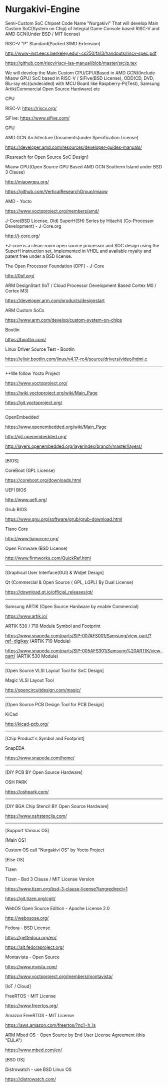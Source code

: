 # Nurgakivi-Engine
Semi-Custom SoC Chipset Code Name "Nurgakivi"
That will develop Main Custom SoC(System on Chip) of Integral Game Console based RISC-V and AMD GCN(Under BSD / MIT license)

RISC-V "P" Standard(Packed SIMD Extension)

http://www-inst.eecs.berkeley.edu/~cs250/fa13/handouts/riscv-spec.pdf

https://github.com/riscv/riscv-isa-manual/blob/master/src/p.tex

We will develop the Main Custom CPU/GPU(Based in AMD GCN)(Include Miaow GPU) SoC based in RISC-V / SiFive(BSD License), ODD(CD, DVD, Blu-ray etc)(undecided) with MCU Board like Raspberry-Pi(Test), Samsung Artik(Commercial Open Source Hardware) etc

CPU

RISC-V: https://riscv.org/

SiFive: https://www.sifive.com/

GPU

AMD GCN Architecture Documents(under Specification License)

https://developer.amd.com/resources/developer-guides-manuals/

[Resreach for Open Source SoC Design]

Miaow GPU(Open Source GPU Based AMD GCN Southern Island under BSD 3 Clause)

http://miaowgpu.org/

https://github.com/VerticalResearchGroup/miaow

AMD - Yocto

https://www.yoctoproject.org/members/amd/

J-Core(BSD License, Old) SuperH(SH) Series by Hitachi) (Co-Processor Development) - J-Core.org

http://j-core.org/

*J-core is a clean-room open source processor and SOC design using the SuperH instruction set, implemented in VHDL and available royalty and patent free under a BSD license.

The Open Processor Foundation (OPF) - J-Core

http://0pf.org/

ARM DesignStart (IoT / Cloud Processor Development Based Cortex M0 / Cortex M3)

https://developer.arm.com/products/designstart

ARM Custom SoCs

https://www.arm.com/develop/custom-system-on-chips


Bootlin

https://bootlin.com/

Linux Driver Source Test - Bootlin

https://elixir.bootlin.com/linux/v4.17-rc4/source/drivers/video/hdmi.c

----------------------------------------------

**We follow Yocto Project

https://www.yoctoproject.org/

https://wiki.yoctoproject.org/wiki/Main_Page

https://git.yoctoproject.org/

----------------------------------------
OpenEmbedded

https://www.openembedded.org/wiki/Main_Page

http://git.openembedded.org/

http://layers.openembedded.org/layerindex/branch/master/layers/

----------------------------------------

[BIOS]

CoreBoot (GPL License)

https://coreboot.org/downloads.html

UEFI BIOS

http://www.uefi.org/

Grub BIOS

https://www.gnu.org/software/grub/grub-download.html

Tiano Core

http://www.tianocore.org/

Open Firmware (BSD License)

http://www.firmworks.com/QuickRef.html

----------------------------------------
[Graphical User Interface(GUI) & Widjet Design]

Qt (Commercial & Open Source ( GPL, LGPL) By Dual License)

https://download.qt.io/official_releases/qt/

----------------------------------------

Samsung ARTIK (Open Source Hardware by enable Commercial)

https://www.artik.io/

ARTIK 530 / 710 Module Symbol and Footprint

https://www.snapeda.com/parts/SIP-007AFS001/Samsung/view-part/?ref=digikey (ARTIK 710 Module)

https://www.snapeda.com/parts/SIP-005AFS301/Samsung%20ARTIK/view-part/ (ARTIK 530 Module)

----------------------------------------

[Open Source VLSI Layout Tool for SoC Design]

Magic VLSI Layout Tool

http://opencircuitdesign.com/magic/

--------------------------------------

[Open Source PCB Design Tool for PCB Design]

KiCad

http://kicad-pcb.org/

--------------------------------------

[Chip Product`s Symbol and Footprint]

SnapEDA

https://www.snapeda.com/home/

----------------------------------------

[DIY PCB BY Open Source Hardware]

OSH PARK

https://oshpark.com/

--------------------------------------

[DIY BGA Chip Stencil BY Open Source Hardware]

https://www.oshstencils.com/

--------------------------------------

[Support Various OS]

[Main OS]

Custom OS call "Nurgakivi OS" by Yocto Project

[Else OS]

Tizen

Tizen - Bsd 3 Clause / MIT License Version 

https://www.tizen.org/bsd-3-clause-license?langredirect=1

https://git.tizen.org/cgit/

WebOS Open Source Edition - Apache License 2.0

http://webosose.org/


Fedora - BSD License

https://getfedora.org/en/

https://alt.fedoraproject.org/

Montavista - Open Source 

https://www.mvista.com/

https://www.yoctoproject.org/members/montavista/

[IoT / Cloud]

FreeRTOS - MIT License

https://www.freertos.org/

Amazon FreeRTOS - MIT License

https://aws.amazon.com/freertos/?nc1=h_ls

ARM Mbed OS - Open Source by End User License Agreement (this "EULA")

https://www.mbed.com/en/

[BSD OS]

Distrowatch - use BSD Linux OS 

https://distrowatch.com/

